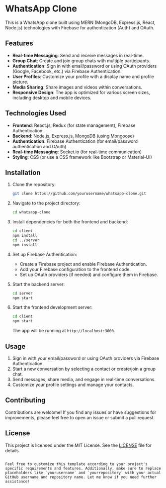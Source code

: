 
# WhatsApp Clone

This is a WhatsApp clone built using MERN (MongoDB, Express.js, React, Node.js) technologies with Firebase for authentication (Auth) and OAuth.

## Features

- **Real-time Messaging**: Send and receive messages in real-time.
- **Group Chat**: Create and join group chats with multiple participants.
- **Authentication**: Sign in with email/password or using OAuth providers (Google, Facebook, etc.) via Firebase Authentication.
- **User Profiles**: Customize your profile with a display name and profile picture.
- **Media Sharing**: Share images and videos within conversations.
- **Responsive Design**: The app is optimized for various screen sizes, including desktop and mobile devices.

## Technologies Used

- **Frontend**: React.js, Redux (for state management), Firebase Authentication
- **Backend**: Node.js, Express.js, MongoDB (using Mongoose)
- **Authentication**: Firebase Authentication (for email/password authentication and OAuth)
- **Real-time Messaging**: Socket.io (for real-time communication)
- **Styling**: CSS (or use a CSS framework like Bootstrap or Material-UI)

## Installation

1. Clone the repository:

   ```bash
   git clone https://github.com/yourusername/whatsapp-clone.git
   ```

2. Navigate to the project directory:

   ```bash
   cd whatsapp-clone
   ```

3. Install dependencies for both the frontend and backend:

   ```bash
   cd client
   npm install
   cd ../server
   npm install
   ```

4. Set up Firebase Authentication:

   - Create a Firebase project and enable Firebase Authentication.
   - Add your Firebase configuration to the frontend code.
   - Set up OAuth providers (if needed) and configure them in Firebase.

5. Start the backend server:

   ```bash
   cd server
   npm start
   ```

6. Start the frontend development server:

   ```bash
   cd client
   npm start
   ```

   The app will be running at `http://localhost:3000`.

## Usage

1. Sign in with your email/password or using OAuth providers via Firebase Authentication.
2. Start a new conversation by selecting a contact or create/join a group chat.
3. Send messages, share media, and engage in real-time conversations.
4. Customize your profile settings and manage your contacts.

## Contributing

Contributions are welcome! If you find any issues or have suggestions for improvements, please feel free to open an issue or submit a pull request.

## License

This project is licensed under the MIT License. See the [LICENSE](LICENSE) file for details.
```

Feel free to customize this template according to your project's specific requirements and features. Additionally, make sure to replace placeholders like `yourusername` and `yourrepository` with your actual GitHub username and repository name. Let me know if you need further assistance!